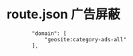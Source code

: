 # route.json 广告屏蔽

            "domain": [
                "geosite:category-ads-all"
            ],